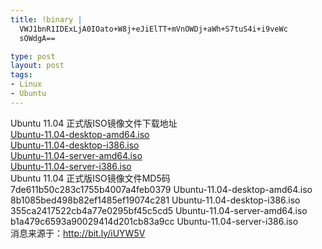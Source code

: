 ```yaml
--- 
title: !binary |
  VWJ1bnR1IDExLjA0IOato+W8j+eJiElTT+mVnOWDj+aWh+S7tuS4i+i9veWc
  sOWdgA==

type: post
layout: post
tags: 
- Linux
- Ubuntu
---
```

Ubuntu 11.04 正式版ISO镜像文件下载地址<br /><a href="http://tw.releases.ubuntu.com/releases/.pool/ubuntu-11.04-desktop-amd64.iso" target="_blank">Ubuntu-11.04-desktop-amd64.iso</a><br /><a href="http://tw.releases.ubuntu.com/releases/.pool/ubuntu-11.04-desktop-i386.iso" target="_blank">Ubuntu-11.04-desktop-i386.iso</a><br /><a href="http://tw.releases.ubuntu.com/releases/.pool/ubuntu-11.04-server-amd64.iso" target="_blank">Ubuntu-11.04-server-amd64.iso</a><br /><a href="http://tw.releases.ubuntu.com/releases/.pool/ubuntu-11.04-server-i386.iso" target="_blank">Ubuntu-11.04-server-i386.iso</a><br />Ubuntu 11.04 正式版ISO镜像文件MD5码<br />7de611b50c283c1755b4007a4feb0379 Ubuntu-11.04-desktop-amd64.iso <br />8b1085bed498b82ef1485ef19074c281 Ubuntu-11.04-desktop-i386.iso <br />355ca2417522cb4a77e0295bf45c5cd5 Ubuntu-11.04-server-amd64.iso <br />b1a479c6593a90029414d201cb83a9cc Ubuntu-11.04-server-i386.iso <br />消息来源于：<a href="http://bit.ly/iUYW5V" target="_blank" title="http://bit.ly/iUYW5V">http://bit.ly/iUYW5V</a><br /><a href="http://bit.ly/iUYW5V" title="http://bit.ly/iUYW5V "></a>
